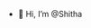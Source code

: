- 👋 Hi, I’m @Shitha

<!---
Shitha23/Shitha23 is a ✨ special ✨ repository because its `README.md` (this file) appears on your GitHub profile.
You can click the Preview link to take a look at your changes.
--->
